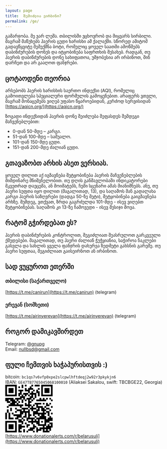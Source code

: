```yaml
---
layout: page
title:  შემიძლია ვირბინო?
permalink: /ge/
---
```


გამარჯობა. მე ვარ ლეშა. თბილისში ვცხოვრობ და მიყვარს სირბილი. მაგრამ მაწუხებს ჰაერის ცუდი ხარისხი ამ ქალაქში. სწორედ ამიტომ გადავწყვიტე შემექმნა ბოტი, რომელიც ყოველ საათში ამოწმებს დაბინძურების დონეს და იტყობინება საფრთხის შესახებ. რადგან, თუ ჰაერის დაბინძურების დონე სახიფათოა, უმჯობესია არ ირბინოთ, შინ დარჩეთ და არ გააღოთ ფანჯრები.

## ცოტაოდენი თეორია

არსებობს ჰაერის ხარისხის საერთო ინდექსი (AQI), რომელიც გამოითვლება სპეციალური ფორმულის გამოყენებით. არაფერს ვთვლი, მაგრამ მონაცემებს ვიღებ უფასო წყაროებიდან, კერძოდ სერვისიდან [https://aqicn.org/](https://aqicn.org/)

ზოგადი ინდექსიდან ჰაერის დონე შეიძლება შეფასდეს შემდეგი მაჩვენებლებით:

* 0-დან 50-მდე – კარგი.
* 51-დან 100-მდე – საშუალო.
* 101-დან 150-მდე ცუდი.
* 151-დან 200-მდე ძალიან ცუდი.

## გთავაზობთ არხის ასეთ ვერსიას.

ყოველ დილით აქ იგზავნება შეტყობინება ჰაერის მაჩვენებლების მიმდინარე მნიშვნელობით.
თუ დღის განმავლობაში ინდიკატორები მკვეთრად დაეცემა, ან მოიმატებს, ჩემი სცენარი ამას მიანიშნებს.
ანუ, თუ ჰაერი სუფთა იყო დილით (მაგალითად, 13), და საღამოს მან გადალახა კარგი ჰაერის საზღვრები (დადგა 50-ზე მეტი), შეტყობინება გაიგზავნება არხზე. შემდეგ, ვთქვათ, ზრდა გაგრძელდა 101-მდე - ისევ ვიღებთ შეტყობინებას. საღამოს კი 13-ზე ჩამოვედი - ისევ მესიჯი მოვა.

## რატომ გჭირდებათ ეს? 

ჰაერის დაბინძურების კონტროლით, შეგიძლიათ შეასრულოთ გარკვეული ქმედებები. მაგალითად, თუ ჰაერი ძალიან ჭუჭყიანია, საჭიროა ნაკლები გასვლა და სახლის ყველა ფანჯრის დახურვა ზედმეტი გახსნის გარეშე. თუ ჰაერი სუფთაა, შეგიძლიათ გაისეირნოთ ან ირბინოთ.

## სად ვუყუროთ ეთერში

### თბილისი (საქართველო)
[https://t.me/canirun](https://t.me/canirun) (telegram)<br>

### ერევან (სომხეთი)
[https://t.me/airinyerevan](https://t.me/airinyerevan) (telegram)

## როგორ დამიკავშირდეთ

Telegram: <a href="https://t.me/gnupg">@gnupg</a><br>
Email: <a href="mailto:nullbsd@gmail.com">nullbsd@gmail.com</a>

## ფული ჩემთვის ხაჭაპურისთვის :)

bitcoin: `bc1qs7v6vfp0xpe2slcpwlhftdeqj2w92r3pkykjn6`<br>
IBAN: `GE47TB7765045068100010` (Aliaksei Sakalou, swift: TBCBGE22, Georgia)<br>
<img src="/images/qrdonate.png" style="width: 30%; display: inline" /><br>
[https://www.donationalerts.com/r/belarusuli](https://www.donationalerts.com/r/belarusuli)
